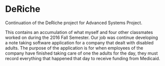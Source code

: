 # DeRiche
Continuation of the DeRiche project for Advanced Systems Project.

This contains an accumulation of what myself and four other classmates worked on during the 2016 Fall Semester.
Our job was continue developing a note taking software application for a company that dealt with disabled adults.
The purpose of the application is for when employees of the company have finished taking care of one the adults 
for the day, they must record everything that happened that day to receive funding from Medicaid.
